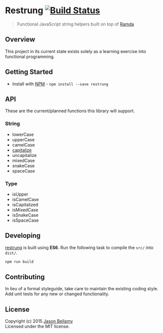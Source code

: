 # Restrung [![Build Status](https://travis-ci.org/jasonbellamy/restrung.svg)](https://travis-ci.org/jasonbellamy/restrung)

> Functional JavaScript string helpers built on top of [Ramda](https://github.com/ramda/ramda)


## Overview

This project in its current state exists solely as a learning exercise into functional programming.


## Getting Started

- Install with [NPM](https://www.npmjs.org/) - `npm install --save restrung`

## API

These are the current/planned functions this library will support.

### String

- lowerCase
- upperCase
- camelCase
- [capitalize](src/capitalize.js)
- uncapitalize
- mixedCase
- snakeCase
- spaceCase

### Type

- isUpper
- isCamelCase
- isCapitalized
- isMixedCase
- isSnakeCase
- isSpaceCase

## Developing

[restrung](https://github.com/jasonbellamy/restrung) is built using **ES6**. Run the following task to compile the `src/` into `dist/`.

```bash
npm run build
```


## Contributing
In lieu of a formal styleguide, take care to maintain the existing coding style. Add unit tests for any new or changed functionality.


## License
Copyright (c) 2015 [Jason Bellamy ](http://jasonbellamy.com)  
Licensed under the MIT license.
